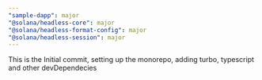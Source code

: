 ```yaml
---
"sample-dapp": major
"@solana/headless-core": major
"@solana/headless-format-config": major
"@solana/headless-session": major
---
```


This is the Initial commit, setting up the monorepo, adding turbo, typescript and other devDependecies
